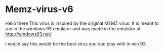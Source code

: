 # Memz-virus-v6

Hello there
This virus is inspired by the original MEMZ virus.
It is meant to run in the windows 93 emulator and was made in the emulator at http://windows93.net/

I would say this would be the best virus you can play with in win 93.
